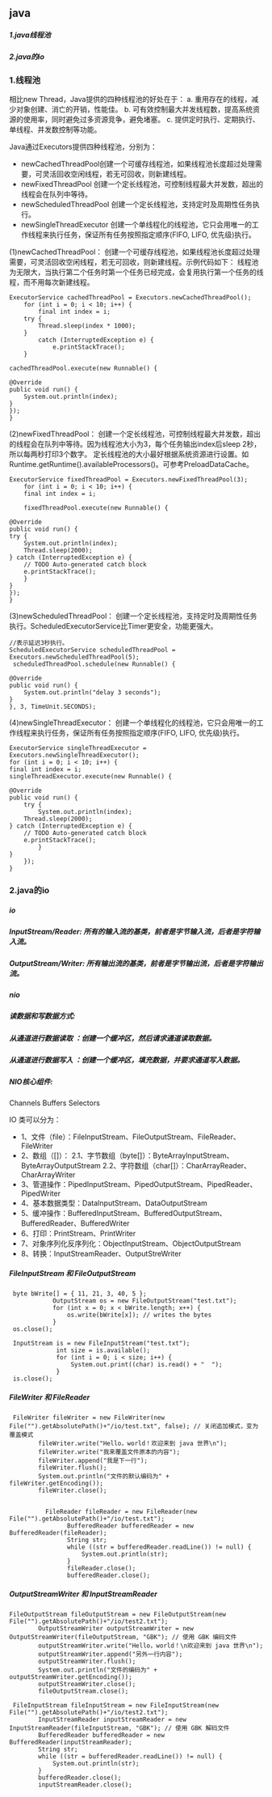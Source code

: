 ## java
##### 1.java线程池
##### 2.java的io

### 1.线程池
相比new Thread，Java提供的四种线程池的好处在于：
a. 重用存在的线程，减少对象创建、消亡的开销，性能佳。 
b. 可有效控制最大并发线程数，提高系统资源的使用率，同时避免过多资源竞争，避免堵塞。 
c. 提供定时执行、定期执行、单线程、并发数控制等功能。

Java通过Executors提供四种线程池，分别为：
- newCachedThreadPool创建一个可缓存线程池，如果线程池长度超过处理需要，可灵活回收空闲线程，若无可回收，则新建线程。
- newFixedThreadPool 创建一个定长线程池，可控制线程最大并发数，超出的线程会在队列中等待。
- newScheduledThreadPool 创建一个定长线程池，支持定时及周期性任务执行。
- newSingleThreadExecutor 创建一个单线程化的线程池，它只会用唯一的工作线程来执行任务，保证所有任务按照指定顺序(FIFO, LIFO, 优先级)执行。

(1)newCachedThreadPool：
创建一个可缓存线程池，如果线程池长度超过处理需要，可灵活回收空闲线程，若无可回收，则新建线程。示例代码如下：
线程池为无限大，当执行第二个任务时第一个任务已经完成，会复用执行第一个任务的线程，而不用每次新建线程。
```
ExecutorService cachedThreadPool = Executors.newCachedThreadPool();
    for (int i = 0; i < 10; i++) {
        final int index = i;
    try {
        Thread.sleep(index * 1000);
    } 
        catch (InterruptedException e) {
            e.printStackTrace();
    }

cachedThreadPool.execute(new Runnable() {

@Override
public void run() {
    System.out.println(index);
}
});
}
```

(2)newFixedThreadPool：
创建一个定长线程池，可控制线程最大并发数，超出的线程会在队列中等待。因为线程池大小为3，每个任务输出index后sleep 2秒，所以每两秒打印3个数字。
定长线程池的大小最好根据系统资源进行设置。如Runtime.getRuntime().availableProcessors()。可参考PreloadDataCache。
```
ExecutorService fixedThreadPool = Executors.newFixedThreadPool(3);
    for (int i = 0; i < 10; i++) {
    final int index = i;

    fixedThreadPool.execute(new Runnable() {

@Override
public void run() {
try {
    System.out.println(index);
    Thread.sleep(2000);
} catch (InterruptedException e) {
    // TODO Auto-generated catch block
    e.printStackTrace();
    }
}
});
}
```

(3)newScheduledThreadPool：
创建一个定长线程池，支持定时及周期性任务执行。ScheduledExecutorService比Timer更安全，功能更强大。
```
//表示延迟3秒执行。
ScheduledExecutorService scheduledThreadPool = Executors.newScheduledThreadPool(5);
 scheduledThreadPool.schedule(new Runnable() {

@Override
public void run() {
    System.out.println("delay 3 seconds");
}
}, 3, TimeUnit.SECONDS);
```
(4)newSingleThreadExecutor：
创建一个单线程化的线程池，它只会用唯一的工作线程来执行任务，保证所有任务按照指定顺序(FIFO, LIFO, 优先级)执行。
```
ExecutorService singleThreadExecutor = Executors.newSingleThreadExecutor();
for (int i = 0; i < 10; i++) {
final int index = i;
singleThreadExecutor.execute(new Runnable() {

@Override
public void run() {
    try {
        System.out.println(index);
    Thread.sleep(2000);
} catch (InterruptedException e) {
    // TODO Auto-generated catch block
    e.printStackTrace();
        }
}
    });
}
```
### 2.java的io
##### io
##### InputStream/Reader: 所有的输入流的基类，前者是字节输入流，后者是字符输入流。
##### OutputStream/Writer: 所有输出流的基类，前者是字节输出流，后者是字符输出流。
##### nio
##### 读数据和写数据方式:
##### 从通道进行数据读取 ：创建一个缓冲区，然后请求通道读取数据。
##### 从通道进行数据写入 ：创建一个缓冲区，填充数据，并要求通道写入数据。
##### NIO核心组件:
Channels
Buffers
Selectors

IO 类可以分为：
- 1、文件（file）：FileInputStream、FileOutputStream、FileReader、FileWriter
- 2、数组（[]）：
 2.1、字节数组（byte[]）：ByteArrayInputStream、ByteArrayOutputStream
 2.2、字符数组（char[]）：CharArrayReader、CharArrayWriter
- 3、管道操作：PipedInputStream、PipedOutputStream、PipedReader、PipedWriter
- 4、基本数据类型：DataInputStream、DataOutputStream
- 5、缓冲操作：BufferedInputStream、BufferedOutputStream、BufferedReader、BufferedWriter
- 6、打印：PrintStream、PrintWriter
- 7、对象序列化反序列化：ObjectInputStream、ObjectOutputStream
- 8、转换：InputStreamReader、OutputStreWriter


##### FileInputStream 和 FileOutputStream 
```
 byte bWrite[] = { 11, 21, 3, 40, 5 };
            OutputStream os = new FileOutputStream("test.txt");
            for (int x = 0; x < bWrite.length; x++) {
                os.write(bWrite[x]); // writes the bytes
            }
 os.close();
 
 InputStream is = new FileInputStream("test.txt");
             int size = is.available(); 
             for (int i = 0; i < size; i++) {
                 System.out.print((char) is.read() + "  ");
             }
 is.close();

```

##### FileWriter 和 FileReader
```
 FileWriter fileWriter = new FileWriter(new File("").getAbsolutePath()+"/io/test.txt", false); // 关闭追加模式，变为覆盖模式
        fileWriter.write("Hello，world！欢迎来到 java 世界\n");
        fileWriter.write("我来覆盖文件原本的内容");
        fileWriter.append("我是下一行");
        fileWriter.flush();
        System.out.println("文件的默认编码为" + fileWriter.getEncoding());
        fileWriter.close();
        
        
          FileReader fileReader = new FileReader(new File("").getAbsolutePath()+"/io/test.txt");
                BufferedReader bufferedReader = new BufferedReader(fileReader);
                String str;
                while ((str = bufferedReader.readLine()) != null) {
                    System.out.println(str);
                }
                fileReader.close();
                bufferedReader.close();

```

##### OutputStreamWriter 和 InputStreamReader 
```
FileOutputStream fileOutputStream = new FileOutputStream(new File("").getAbsolutePath()+"/io/test2.txt");
        OutputStreamWriter outputStreamWriter = new OutputStreamWriter(fileOutputStream, "GBK"); // 使用 GBK 编码文件
        outputStreamWriter.write("Hello，world！\n欢迎来到 java 世界\n");
        outputStreamWriter.append("另外一行内容");
        outputStreamWriter.flush();
        System.out.println("文件的编码为" + outputStreamWriter.getEncoding());
        outputStreamWriter.close();
        fileOutputStream.close();

 FileInputStream fileInputStream = new FileInputStream(new File("").getAbsolutePath()+"/io/test2.txt");
        InputStreamReader inputStreamReader = new InputStreamReader(fileInputStream, "GBK"); // 使用 GBK 解码文件
        BufferedReader bufferedReader = new BufferedReader(inputStreamReader);
        String str;
        while ((str = bufferedReader.readLine()) != null) {
            System.out.println(str);
        }
        bufferedReader.close();
        inputStreamReader.close();

```